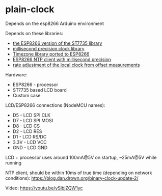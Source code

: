 # plain-clock

Depends on the esp8266 Arduino environment

Depends on these libraries:
* [the ESP8266 version of the ST7735 library](https://github.com/ddrown/Adafruit-ST7735-Library)
* [millisecond precision clock library](https://github.com/ddrown/Arduino_Clock)
* [Timezone library ported to ESP8266](https://github.com/ddrown/Timezone)
* [ESP8266 NTP client with millisecond precision](https://github.com/ddrown/Arduino_NTPClient)
* [rate adjustment of the local clock from offset measurements](https://github.com/ddrown/Arduino_ClockPID)

Hardware:
* ESP8266 - processor
* ST7735 based LCD board
* Custom case

LCD/ESP8266 connections (NodeMCU names):
* D5 - LCD SPI CLK
* D7 - LCD SPI MOSI
* D8 - LCD CS
* D2 - LCD RES
* D1 - LCD RS/DC
* 3.3V - LCD VCC
* GND - LCD GND

LCD + processor uses around 100mA@5V on startup, ~25mA@5V while running

NTP client, should be within 10ms of true time (depending on network conditions): https://blog.dan.drown.org/binary-clock-update-2/

Video: https://youtu.be/ySibjZQW1yc
